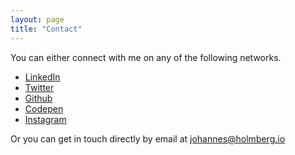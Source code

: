 ```yaml
---
layout: page
title: "Contact"
---
```


You can either connect with me on any of the following networks.

* [LinkedIn](https://www.linkedin.com/in/johannesholmberg)
* [Twitter](https://twitter.com/holmbergio)
* [Github](https://github.com/johannesholmberg)
* [Codepen](https://codepen.io/johannesholmberg)
* [Instagram](https://www.instagram.com/johannesholmberg/)

Or you can get in touch directly by email at [johannes@holmberg.io](mailto:johannes@holmberg.io)
